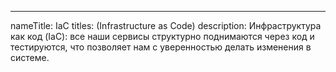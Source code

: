 ---

nameTitle: IaC
titles: (Infrastructure as Code)
description: Инфраструктура как код (IaC): все наши сервисы структурно поднимаются через код и тестируются, что позволяет нам с уверенностью делать изменения в системе.
